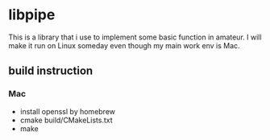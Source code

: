 # libpipe

This is a library that i use to implement some basic function in amateur. I will make it run on Linux someday even though my main work env is Mac.

## build instruction
### Mac
* install openssl by homebrew
* cmake build/CMakeLists.txt
* make